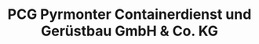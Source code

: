 ---
title: "PCG Pyrmonter Containerdienst und Gerüstbau GmbH & Co. KG"
url: /bad-pyrmont/pcg-pyrmonter-containerdienst-und-geruestbau-gmbh-und-co-kg/
shop: Mieten
---